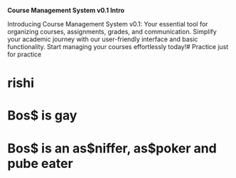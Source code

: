 **Course Management System v0.1 Intro**

Introducing Course Management System v0.1: Your essential tool for organizing courses, assignments, grades, and communication. Simplify your academic journey with our user-friendly interface and basic functionality. Start managing your courses effortlessly today!# Practice
just for practice
<h1>rishi</h1>
<h1>Bos$ is gay</h1> 
<h1>Bos$ is an as$niffer, as$poker and pube eater</h1>

